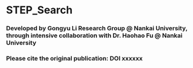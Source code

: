 # STEP_Search

### Developed by Gongyu Li Research Group @ Nankai University, through intensive collaboration with Dr. Haohao Fu @ Nankai University

### Please cite the original publication: DOI xxxxxx


